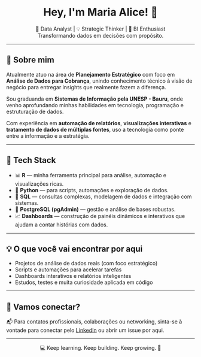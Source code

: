 <h1 align="center">Hey, I'm Maria Alice! 👋</h1>

<p align="center">
  🎯 Data Analyst | 💡 Strategic Thinker | 🧠 BI Enthusiast<br>
  Transformando dados em decisões com propósito.
</p>

---

## 🚀 Sobre mim

Atualmente atuo na área de **Planejamento Estratégico** com foco em **Análise de Dados para Cobrança**, unindo conhecimento técnico à visão de negócio para entregar insights que realmente fazem a diferença.

Sou graduanda em **Sistemas de Informação pela UNESP - Bauru**, onde venho aprofundando minhas habilidades em tecnologia, programação e estruturação de dados.

Com experiência em **automação de relatórios**, **visualizações interativas** e **tratamento de dados de múltiplas fontes**, uso a tecnologia como ponte entre a informação e a estratégia.

---

## 🧰 Tech Stack

- 📊 **R** — minha ferramenta principal para análise, automação e visualizações ricas.
- 🐍 **Python** — para scripts, automações e exploração de dados.
- 🧮 **SQL** — consultas complexas, modelagem de dados e integração com sistemas.
- 🐘 **PostgreSQL (pgAdmin)** — gestão e análise de bases robustas.
- 📈 **Dashboards** — construção de painéis dinâmicos e interativos que ajudam a contar histórias com dados.

---

## 💡 O que você vai encontrar por aqui

- Projetos de análise de dados reais (com foco estratégico)
- Scripts e automações para acelerar tarefas
- Dashboards interativos e relatórios inteligentes
- Estudos, testes e muita curiosidade aplicada em código

---

## 🤝 Vamos conectar?

📬 Para contatos profissionais, colaborações ou networking, sinta-se à vontade para conectar pelo [LinkedIn](https://www.linkedin.com/in/mariaalicegonçalves) ou abrir um issue por aqui.

---

<p align="center">💻 Keep learning. Keep building. Keep growing. 🚀</p>
